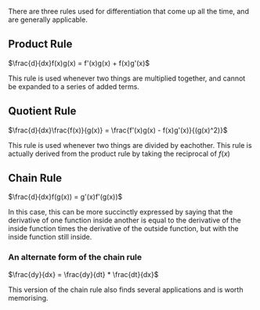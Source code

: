 There are three rules used for differentiation that come up all the time, and are generally applicable.

## Product Rule
$\frac{d}{dx}f(x)g(x) = f'(x)g(x) + f(x)g'(x)$  

This rule is used whenever two things are multiplied together, and cannot be expanded to a series of added terms.

## Quotient Rule
$\frac{d}{dx}\frac{f(x)}{g(x)} = \frac{f'(x)g(x) - f(x)g'(x)}{(g(x)^2)}$  

This rule is used whenever two things are divided by eachother. This rule is actually derived from the product rule by taking the reciprocal of $f(x)$

## Chain Rule
$\frac{d}{dx}f(g(x)) = g'(x)f'(g(x))$

In this case, this can be more succinctly expressed by saying that the derivative of one function inside another is equal to the derivative of the inside function times the derivative of the outside function, but with the inside function still inside.

### An alternate form of the chain rule

$\frac{dy}{dx} = \frac{dy}{dt} * \frac{dt}{dx}$

This version of the chain rule also finds several applications and is worth memorising.